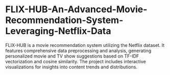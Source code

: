 # FLIX-HUB-An-Advanced-Movie-Recommendation-System-Leveraging-Netflix-Data
FLIX-HUB is a movie recommendation system utilizing the Netflix dataset. It features comprehensive data preprocessing and analysis, generating personalized movie and TV show suggestions based on TF-IDF vectorization and cosine similarity. The project includes interactive visualizations for insights into content trends and distributions.
